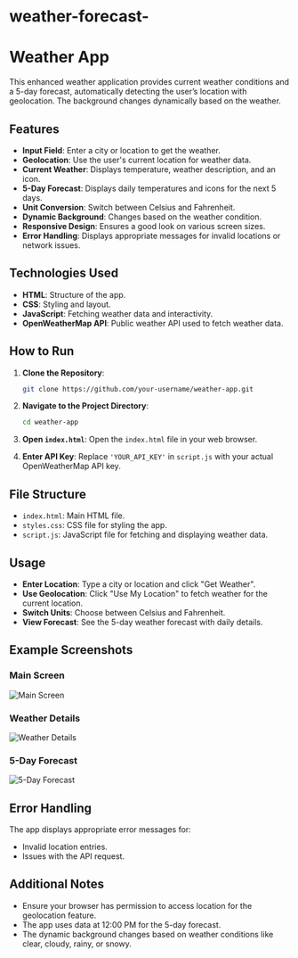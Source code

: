 # weather-forecast-
# Weather App

This enhanced weather application provides current weather conditions and a 5-day forecast, automatically detecting the user’s location with geolocation. The background changes dynamically based on the weather.

## Features

- **Input Field**: Enter a city or location to get the weather.
- **Geolocation**: Use the user's current location for weather data.
- **Current Weather**: Displays temperature, weather description, and an icon.
- **5-Day Forecast**: Displays daily temperatures and icons for the next 5 days.
- **Unit Conversion**: Switch between Celsius and Fahrenheit.
- **Dynamic Background**: Changes based on the weather condition.
- **Responsive Design**: Ensures a good look on various screen sizes.
- **Error Handling**: Displays appropriate messages for invalid locations or network issues.

## Technologies Used

- **HTML**: Structure of the app.
- **CSS**: Styling and layout.
- **JavaScript**: Fetching weather data and interactivity.
- **OpenWeatherMap API**: Public weather API used to fetch weather data.

## How to Run

1. **Clone the Repository**:
    ```sh
    git clone https://github.com/your-username/weather-app.git
    ```

2. **Navigate to the Project Directory**:
    ```sh
    cd weather-app
    ```

3. **Open `index.html`**:
    Open the `index.html` file in your web browser.

4. **Enter API Key**:
    Replace `'YOUR_API_KEY'` in `script.js` with your actual OpenWeatherMap API key.

## File Structure

- `index.html`: Main HTML file.
- `styles.css`: CSS file for styling the app.
- `script.js`: JavaScript file for fetching and displaying weather data.

## Usage

- **Enter Location**: Type a city or location and click "Get Weather".
- **Use Geolocation**: Click "Use My Location" to fetch weather for the current location.
- **Switch Units**: Choose between Celsius and Fahrenheit.
- **View Forecast**: See the 5-day weather forecast with daily details.

## Example Screenshots

### Main Screen
![Main Screen](screenshots/main-screen.png)

### Weather Details
![Weather Details](screenshots/weather-details.png)

### 5-Day Forecast
![5-Day Forecast](screenshots/forecast.png)

## Error Handling

The app displays appropriate error messages for:
- Invalid location entries.
- Issues with the API request.

## Additional Notes

- Ensure your browser has permission to access location for the geolocation feature.
- The app uses data at 12:00 PM for the 5-day forecast.
- The dynamic background changes based on weather conditions like clear, cloudy, rainy, or snowy.


